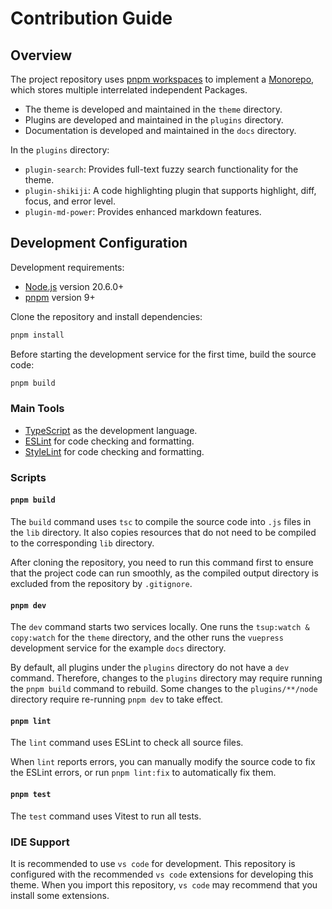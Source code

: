 # Contribution Guide

## Overview

The project repository uses [pnpm workspaces](https://pnpm.io/zh/workspaces) to implement a [Monorepo](https://en.wikipedia.org/wiki/Monorepo), which stores multiple interrelated independent Packages.

- The theme is developed and maintained in the `theme` directory.
- Plugins are developed and maintained in the `plugins` directory.
- Documentation is developed and maintained in the `docs` directory.

In the `plugins` directory:

- `plugin-search`: Provides full-text fuzzy search functionality for the theme.
- `plugin-shikiji`: A code highlighting plugin that supports highlight, diff, focus, and error level.
- `plugin-md-power`: Provides enhanced markdown features.

## Development Configuration

Development requirements:

- [Node.js](http://nodejs.org/) version 20.6.0+
- [pnpm](https://pnpm.io/zh/) version 9+

Clone the repository and install dependencies:

```sh
pnpm install
```

Before starting the development service for the first time, build the source code:

```sh
pnpm build
```

### Main Tools

- [TypeScript](https://www.typescriptlang.org/) as the development language.
- [ESLint](https://eslint.org/) for code checking and formatting.
- [StyleLint](https://stylelint.io/) for code checking and formatting.

### Scripts

#### `pnpm build`

The `build` command uses `tsc` to compile the source code into `.js` files in the `lib` directory. It also copies resources that do not need to be compiled to the corresponding `lib` directory.

After cloning the repository, you need to run this command first to ensure that the project code can run smoothly, as the compiled output directory is excluded from the repository by `.gitignore`.

#### `pnpm dev`

The `dev` command starts two services locally. One runs the `tsup:watch & copy:watch` for the `theme` directory, and the other runs the `vuepress` development service for the example `docs` directory.

By default, all plugins under the `plugins` directory do not have a `dev` command. Therefore, changes to the `plugins` directory may require running the `pnpm build` command to rebuild. Some changes to the `plugins/**/node` directory require re-running `pnpm dev` to take effect.

#### `pnpm lint`

The `lint` command uses ESLint to check all source files.

When `lint` reports errors, you can manually modify the source code to fix the ESLint errors, or run `pnpm lint:fix` to automatically fix them.

#### `pnpm test`

The `test` command uses Vitest to run all tests.

### IDE Support

It is recommended to use `vs code` for development. This repository is configured with the recommended `vs code` extensions for developing this theme. When you import this repository, `vs code` may recommend that you install some extensions.
